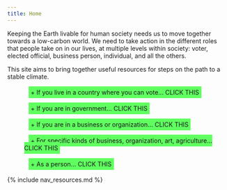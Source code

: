 ```yaml
---
title: Home
---
```


Keeping the Earth livable for human society needs us to move together towards a low-carbon world.
We need to take action in the different roles that people take on in our lives, at multiple levels within society: voter, elected official, business person, individual, and all the others.

This site aims to bring together useful resources for steps on the path to a stable climate.

<script>

// Event handlers for each element with class expand

function doExpandCss_42343(evt) {	
//  alert("doExpandCss_42343(evt)");

  // Called when clicking the main list item the first time, as set by element attribute
  // We are now handling this in a <span> in the <li>
  // Go up one to the <ul> then get 2nd child element (the child <ul> of nested list)
  // find first child item, then set the style to show it
  var childUlNode = evt.currentTarget.parentElement.children[1];
  childUlNode.classList.toggle("open");

  // Toggle class on current node to "open"
  evt.currentTarget.classList.toggle("open");

  // Set event-based handler via property
  evt.currentTarget.onclick = doCloseCss_42343;

  // Avoid event bubbling further and expanding/collapsing other nodes
  evt.cancelBubble = true;
}

function doCloseCss_42343(evt) {
//  alert("doCloseCss_42343() called!");

  // Called when clicking the main list item
  // find first child item, then set the style to hide it
  var childUlNode = evt.currentTarget.parentElement.children[1];
  childUlNode.classList.toggle("open");

  // Toggle class on current node to "open"
  evt.currentTarget.classList.toggle("open");

  // Set event-based handler programmatically
  evt.currentTarget.onclick = doExpandCss_42343;

  // Avoid event bubbling further and expanding/collapsing other nodes
  evt.cancelBubble = true;
}

</script>


<div id="styleDiv42343" >
  <style>
    #styleDiv42343 ul.top { list-style-type: none; }
    #styleDiv42343 li.top { margin: 10px; padding: 5px; }
    #styleDiv42343 span.top { background: #60ff60; margin: 10px; padding: 5px;}
    #styleDiv42343 ul.sub { display: none; margin-top: 10px; }
    #styleDiv42343 li.expand::before { content: "+ "; }
    #styleDiv42343 li.expand::after { content: "  CLICK THIS"; }
    #styleDiv42343 span.expand::before { content: "+ "; }
    #styleDiv42343 span.expand::after { content: "  CLICK THIS"; }
    #styleDiv42343 span.open::before { content: "- "; }
    #styleDiv42343 span.open::after { content: ""; }
    #styleDiv42343 ul.open { display: block; margin-top: 10px; }
  </style>
  <ul class="top">
    <li class="top"><span class="top expand">If you live in a country where you can vote...</span>
      <ul class="sub">
        <li>*** VOTE!!! for candidates who recognize the climate crisis and will act.
        </li>
        <li>National, state, county, local city and town - all are important!
        </li>
      </ul>
    </li>
    <li class="top"><span class="top expand">If you are in government...</span>
      <ul class="sub">
        <li>Talk to others & establish who is also concerned, to work together; start a weekly meeting about the climate crisis and next steps to take together. (<a href='http://katharinehayhoe.com'>Prof. Katharine Hayhoe</a> is a climate scientist and communicator with great advice on how to talk with others on the subject.)
        </li>
        <li>Publicize your concern for the climate crisis.
        </li>
        <li>Talk to climate-concerned citizen groups and businesses in your constituency.  See what their concerns are, and what their ideas are.
        </li>
        <li>Pursue systemic policies to incentivize reduction in GHG emissions (e.g. in US, <a href='https://citizensclimatelobby.org/'>Citizens' Climate Lobby</a> ).
        </li>
        <li>Start finding out where your constituency generates GHGs (transport, industry, power, agriculture, housing) and see how to cut emissions in half over next decade.
        </li>
        <li>Some areas to look at reducing GHGs, where applicable:
      <ul>
        <li>if communities are economically dependent on fossil fuel extraction, see what alternatives would be possible right now, to ensure a just transition away from fossil fuels.
        </li>
        <li>transport: prioritizing mass transit, especially electric (including electric buses), electric taxis and ride-hailing cars/buses. Where possible and appropriate, encourage e-bike, cycling, and walkable city planning.
        </li>
        <li>buildings: avoid natural gas in new buildings. Encourage electric induction cooking, heat pump heating/cooling, and buildings efficiency programs such as insulation and lighting.
        </li>
        <li>help to streamline processes for connection of GHG-free electrical generation & storage to the power grid.
        </li>
        <li>ease permitting and use of community solar & wind, as well as household solar and storage.
        </li>
        <li>encourage use of electric vehicles with charging networks, and building codes aiding installation of charging stations.
        </li>
        <li>move fleet vehicles (national, local, municipal) over to low-GHG emission vehicles (e.g. electric delivery and maintenance vehicles, electric refuse trucks).
        </li>
      </ul>
        </li>
        <li>For more information:
      <ul>
        <li><a href='https://exponentialroadmap.org/'>The Exponential Roadmap: Scaling 36 Solutions to Halve Emissions by 2030</a>
        </li>
        <li><a href='https://www.drawdown.org/'>Project Drawdown</a>
        </li>
      </ul>
        </li>
      </ul>
    </li>
    <li class="top"><span class="top expand">If you are in a business or organization...</span>
      <ul class="sub">
        <li>Talk to other people in your organization, area or industry, and share your concerns. Start a discussion group, and share ideas. (<a href='http://katharinehayhoe.com'>Prof. Katharine Hayhoe</a> is a climate scientist and communicator with great advice on how to talk with others.)
        </li>
        <li>Find out how the organization causes GHG emissions (even if rough). Start evaluating how to cut them. Start weekly meetings to kick start discussions, then monitor progress.
        </li>
        <li>Ask other members of the organization about ideas to reduce GHGs.
        </li>
        <li>Use banks and retirement fund providers which avoid lending to and investments in fossil fuel extraction companies.
        </li>
        <li>Work to establish internal policies to support GHG reduction.
        </li>
        <li>See how being a low-GHG business can be a market differentiator.
        </li>
        <li>If possible and comfortable to do so, ask people higher up in the organization as well to see what their thoughts are on climate and how to reduce GHGs.
        </li>
        <li>Possible areas to consider, as applicable:
      <ul>
        <li>replace gas-fueled vehicles with electric vehicles (including buses, trucks, company cars)
        </li>
        <li>where possible, avoid flying or driving for meetings, & use vidconf or calls with document sharing instead (this may be more feasible after an initial in-person meeting to establish rapport)
        </li>
        <li>look at supply chains for reductions (including shipping, air freight)
        </li>
        <li>ensure any current methane gas infrastructure is not leaking
        </li>
        <li>look into how to transition away from use of methane for industrial processes, building heating or cooking in the next few years (towards electric infrastructure such as heat pumps, electric induction stoves)
        </li>
        <li>for construction projects, use CO2-sequestered concrete and low-GHG materials
        </li>
        <li>if possible, depending on circumstances and job, see if working from home for 1 day a week is feasible
        </li>
      </ul>
        </li>
        <li>For more information:
      <ul>
        <li><a href='https://exponentialroadmap.org/'>The Exponential Roadmap: Scaling 36 Solutions to Halve Emissions by 2030</a>
        </li>
        <li><a href='https://www.drawdown.org/'>Project Drawdown</a>
        </li>
      </ul>
        </li>
      </ul>
    </li>
    <li class="top"><span class="top expand">For specific kinds of business, organization, art, agriculture...</span>
      <ul class="sub">
        <li>The music world:
      <ul>
        <li><a href='https://musicdeclares.net/#actions'>Music Declares Emergency - Actions</a> .
        </li>
        <li><a href='https://www.feat.ltd/'>FEAT.</a> Australian artists and others investing in solar.
        </li>
      </ul>
        </li>
        <li>Construction and built environment - architects, building service engineers, civil engineers, structural engineers, or related: <a href='https://constructiondeclares.com/'>Construction Declares...</a> .
        </li>
        <li>Food and agriculture:
      <ul>
        <li><a href='https://www.drawdown.org/solutions/food'>Project Drawdown - Food</a> .
        </li>
        <li><a href='https://www.wri.org/our-work/topics/food'>World Resources Institute - Food</a> .
        </li>
      </ul>
        </li>
        <li>Looking for funding for clean technology projects : <a href='https://cleantechcapital.club/'>Cleantech Capital Club</a> .
        </li>
      </ul>
    </li>
    <li class="top"><span class="top expand">As a person...</span>
      <ul class="sub">
        <li>*** VOTE for candidates who recognize the climate crisis and will act.
        </li>
        <li>Support national climate-concerned groups promoting climate policy (e.g. in US, <a href='https://citizensclimatelobby.org/'>Citizens' Climate Lobby</a>).
        </li>
        <li>Support local climate-concerned groups.
        </li>
        <li>Talk to others around you as the opportunity arises about the climate crisis, and encourage them to support action. (<a href='http://katharinehayhoe.com'>Prof. Katharine Hayhoe</a> is a climate scientist and communicator with great advice on how to talk with others.)
        </li>
        <li>See what the local town, city or county council is doing to reduce GHG emissions in your area, and suggest places where they can improve - mass transit, electric buses (including school buses where used), electric refuse trucks, housing regulations, car-lite town areas, community solar/wind programs.
        </li>
        <li>If you have a bank account, ask your bank whether they lend to fossil fuel extraction companies, and tell them you are opposed to this. Consider changing to a bank which does not lend to fossil fuel extraction companies.
        </li>
        <li>If you have retirement/pension account, ask your provider whether they invest in fossil fuel extraction companies, and tell them you are opposed to this. Consider changing your fund to one which does not invest in fossil fuel extraction companies.
        </li>
        <li>Today see what parts of a lifestyle of the future make sense for you:
      <ul>
        <li>Avoid the hassle of driving without waiting for driverless cars - try taking mass transit if it's available, or an electric taxi or electric ride-hailing vehicle.
        </li>
        <li>If you are a car driver, look at an electric car for the next purchase or lease (or if appropriate, consider whether alternatives to having a car will work)
        </li>
        <li>If you fly frequently, try avoiding the time waiting and hassle of delayed flights, and consider lower-GHG alternatives.
        </li>
        <li>If you have a house, cut your bills by insulating, enjoy cleaner indoor air by moving away from gas appliances (try an electric induction stove).
        </li>
        <li>If you have a lawn/yard, use an electric mower and tools, not gas (or consider different landscaping and skip the mowing!).
        </li>
        <li>Depending on circumstances, try replacing a beef or lamb meal every now and again, and see how you feel.
        </li>
      </ul>
        </li>
        <li>For more information:
      <ul>
        <li><a href='https://exponentialroadmap.org/'>The Exponential Roadmap: Scaling 36 Solutions to Halve Emissions by 2030</a>
        </li>
        <li><a href='https://www.drawdown.org/'>Project Drawdown</a>
        </li>
      </ul>
        </li>
      </ul>
    </li>
  </ul>
</div>


<script>

// Autofind the unique style-wrapper div
var myStyleDiv_42343 = document.getElementById("styleDiv42343");
var myExpandElements_42343 = myStyleDiv_42343.getElementsByClassName("expand");
var i_42343;

for( i_42343 = 0; i_42343 < myExpandElements_42343.length; i_42343++ ) {
  myExpandElements_42343[i_42343].onclick = doExpandCss_42343;
}

</script>


{% include nav_resources.md %}

